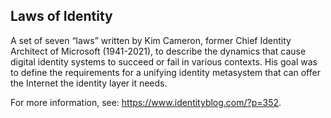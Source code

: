 ## Laws of Identity

<p class="c8"><span class="c0">A set of seven “laws” written by Kim Cameron, former Chief Identity Architect of Microsoft (1941-2021), to describe the dynamics that cause digital identity systems to succeed or fail in various contexts. His goal was to define the requirements for a unifying identity metasystem that can offer the Internet the identity layer it needs.</span></p><p class="c8"><span>For more information, see: </span><span class="c2"><a class="c3" href="https://www.google.com/url?q=https://www.identityblog.com/?p%3D352&amp;sa=D&amp;source=editors&amp;ust=1706779842735877&amp;usg=AOvVaw3JTF1QFRhWu4Vx41MiEscz">https://www.identityblog.com/?p=352</a></span><span>.</span></p>

